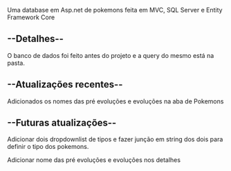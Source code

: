 Uma database em Asp.net de pokemons feita em MVC, SQL Server e Entity Framework Core

<h2>--Detalhes--</h2>
<p>O banco de dados foi feito antes do projeto e a query do mesmo está na pasta.</p>

<h2>--Atualizações recentes--</h2>
<p>Adicionados os nomes das pré evoluções e evoluções na aba de Pokemons</p>

<h2>--Futuras atualizações--</h2> 
<p>Adicionar dois dropdownlist de tipos e fazer junção em string dos dois para definir o tipo dos pokemons.</p>
<p>Adicionar nome das pré evoluções e evoluções nos detalhes</p>
